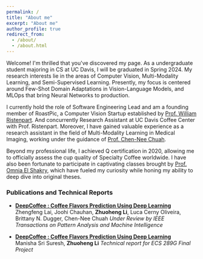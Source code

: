 ```yaml
---
permalink: /
title: "About me"
excerpt: "About me"
author_profile: true
redirect_from: 
  - /about/
  - /about.html
---
```


Welcome! I'm thrilled that you've discovered my page. As a undergraduate student majoring in CS at UC Davis, I will be graduated in Spring 2024. My research interests lie in the areas of Computer Vision, Multi-Modality Learning, and Semi-Supervised Learning. Presently, my focus is centered around Few-Shot Domain Adaptations in Vision-Language Models, and MLOps that bring Neural Networks to production.

I currently hold the role of Software Engineering Lead and am a founding member of RoastPic, a Computer Vision Startup established by [Prof. William Ristenpart](https://coffeecenter.ucdavis.edu/people/william-ristenpart). And concurrently Research Assistant at UC Davis Coffee Center with Prof. Ristenpart. Moreover, I have gained valuable experience as a research assistant in the field of Multi-Modality Learning in Medical Imaging, working under the guidance of [Prof. Chen-Nee Chuah](https://www.ece.ucdavis.edu/~chuah/rubinet/people/chuah/bio.html).

Beyond my professional life, I achieved Q certification in 2020, allowing me to officially assess the cup quality of Specialty Coffee worldwide. I have also been fortunate to participate in captivating classes brought by [Prof. Omnia El Shakry](https://www.omniaelshakry.com/), which have fueled my curiosity while honing my ability to deep dive into original theses.


### Publications and Technical Reports
* **[DeepCoffee : Coffee Flavors Prediction Using Deep Learning](https://andy-lzh.github.io/files/TPAMI_CLIP_Path.pdf)**  
 Zhengfeng Lai, Joohi Chauhan, **Zhuoheng Li**, Luca Cerny Oliveira, Brittany N. Dugger, Chen-Nee Chuah
  *Under Review by IEEE Transactions on Pattern Analysis and Machine Intelligence*

* **[DeepCoffee : Coffee Flavors Prediction Using Deep Learning](https://andy-lzh.github.io/files/ECS_289G_Final_Paper.pdf)**  
 Manisha Sri Suresh, **Zhuoheng Li**
  *Technical report for ECS 289G Final Project*